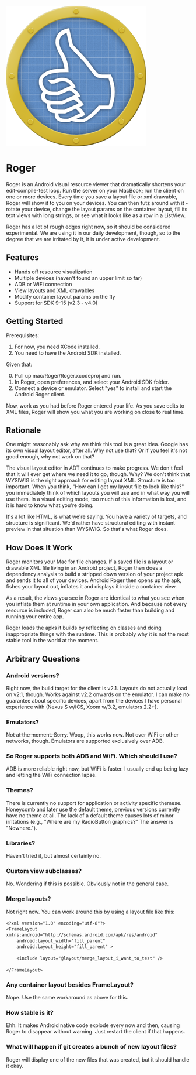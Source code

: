 ![Roger icon](https://github.com/bignerdranch/Roger/raw/master/Android/Roger/res/drawable/roger_icon.png)

Roger
=====

Roger is an Android visual resource viewer that dramatically shortens your
edit-compile-test loop. Run the server on your MacBook; run the client on one
or more devices. Every time you save a layout file or xml drawable, Roger will
show it to you on your devices. You can then futz around with it - rotate your
device, change the layout params on the container layout, fill its text views
with long strings, or see what it looks like as a row in a ListView.

Roger has a lot of rough edges right now, so it should be considered experimental.
We are using it in our daily development, though, so to the degree that we are 
irritated by it, it is under active development.

Features
--------

* Hands off resource visualization
* Multiple devices (haven't found an upper limit so far)
* ADB or WiFi connection
* View layouts and XML drawables
* Modify container layout params on the fly
* Support for SDK 9-15 (v2.3 - v4.0)

Getting Started
---------------

Prerequisites:

1. For now, you need XCode installed.
2. You need to have the Android SDK installed.

Given that:

0. Pull up mac/Roger/Roger.xcodeproj and run.
1. In Roger, open preferences, and select your Android SDK folder.
2. Connect a device or emulator. Select "yes" to install and start
    the Android Roger client.

Now, work as you had before Roger entered your life. As you save edits to XML
files, Roger will show you what you are working on close to real time.

Rationale
---------

One might reasonably ask why we think this tool is a great idea. Google has its own
visual layout editor, after all. Why not use that? Or if you feel it's not good 
enough, why not work on that?

The visual layout editor in ADT continues to make progress. We don't feel that it
will ever get where we need it to go, though. Why?  We don't think that 
WYSIWIG is the right approach for editing layout XML. Structure is too important.
When you think, "How can I get my layout file to look like this?" you immediately
think of which layouts you will use and in what way you will use them. In a visual
editing mode, too much of this information is lost, and it is hard to know what you're
doing.

It's a lot like HTML, is what we're saying. You have a variety of targets, and
structure is significant. We'd rather have structural editing with instant
preview in that situation than WYSIWIG.  So that's what Roger does.

How Does It Work
----------------

Roger monitors your Mac for file changes. If a saved file is a layout or drawable XML
file living in an Android project, Roger then does a dependency analysis to build a stripped down
version of your project apk and sends it to all of your devices. Android Roger then opens up 
the apk, fishes your layout out, inflates it and displays it inside a container view.

As a result, the views you see in Roger are identical to what you see when you inflate them at runtime
in your own application. And because not every resource is included, Roger can also be much faster than building
and running your entire app.

Roger loads the apks it builds by reflecting on classes and doing inappropriate things with the runtime.
This is probably why it is not the most stable tool in the world at the moment.


Arbitrary Questions
-------------------

### Android versions?

Right now, the build target for the client is v2.1. Layouts do not actually
load on v2.1, though. Works against v2.2 onwards on the emulator. I can make no
guarantee about specific devices, apart from the devices I have personal experience
with (Nexus S w/ICS, Xoom w/3.2, emulators 2.2+). 

### Emulators?

~~Not at the moment. Sorry.~~ Woop, this works now. Not over WiFi or other networks, though. Emulators
are supported exclusively over ADB.

### So Roger supports both ADB and WiFi. Which should I use?

ADB is more reliable right now, but WiFi is faster. I usually end up being lazy and letting the WiFi
connection lapse.

### Themes?

There is currently no support for application or activity specific themese.
Honeycomb and later use the default theme, previous versions currently have no
theme at all.  The lack of a default theme causes lots of minor irritations
(e.g., "Where are my RadioButton graphics?" The answer is "Nowhere.").

### Libraries?

Haven't tried it, but almost certainly no.

### Custom view subclasses?

No. Wondering if this is possible. Obviously not in the general case.

### Merge layouts?

Not right now. You can work around this by using a layout file like
this:

    <?xml version="1.0" encoding="utf-8"?>
    <FrameLayout xmlns:android="http://schemas.android.com/apk/res/android"
        android:layout_width="fill_parent"
        android:layout_height="fill_parent" >

        <include layout="@layout/merge_layout_i_want_to_test" />

    </FrameLayout>

### Any container layout besides FrameLayout?

Nope. Use the same workaround as above for this.

### How stable is it?

Ehh. It makes Android native code explode every now and then, causing
Roger to disappear without warning. Just restart the client if that 
happens.

### What will happen if git creates a bunch of new layout files?

Roger will display one of the new files that was created, but it should
handle it okay.

